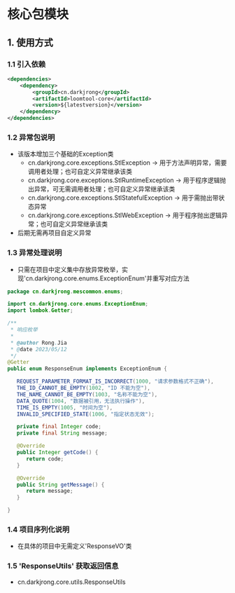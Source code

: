 # 核心包模块

## 1. 使用方式
### 1.1 引入依赖
```xml
<dependencies>
    <dependency>
        <groupId>cn.darkjrong</groupId>
        <artifactId>loomtool-core</artifactId>
        <version>${latestversion}</version>
    </dependency>
</dependencies>
```

### 1.2 异常包说明
 - 该版本增加三个基础的Exception类
   - cn.darkjrong.core.exceptions.StlException -> 用于方法声明异常，需要调用者处理；也可自定义异常继承该类
   - cn.darkjrong.core.exceptions.StlRuntimeException -> 用于程序逻辑抛出异常，可无需调用者处理；也可自定义异常继承该类
   - cn.darkjrong.core.exceptions.StlStatefulException -> 用于需抛出带状态异常
   - cn.darkjrong.core.exceptions.StlWebException -> 用于程序抛出逻辑异常；也可自定义异常继承该类
- 后期无需再项目自定义异常


### 1.3 异常处理说明
 - 只需在项目中定义集中存放异常枚举，实现'cn.darkjrong.core.enums.ExceptionEnum'并重写对应方法

```java
package cn.darkjrong.mescommon.enums;

import cn.darkjrong.core.enums.ExceptionEnum;
import lombok.Getter;

/**
 * 响应枚举
 *
 * @author Rong.Jia
 * @date 2023/05/12
 */
@Getter
public enum ResponseEnum implements ExceptionEnum {

   REQUEST_PARAMETER_FORMAT_IS_INCORRECT(1000, "请求参数格式不正确"),
   THE_ID_CANNOT_BE_EMPTY(1002, "ID 不能为空"),
   THE_NAME_CANNOT_BE_EMPTY(1003, "名称不能为空"),
   DATA_QUOTE(1004, "数据被引用，无法执行操作"),
   TIME_IS_EMPTY(1005, "时间为空"),
   INVALID_SPECIFIED_STATE(1006, "指定状态无效");

   private final Integer code;
   private final String message;

   @Override
   public Integer getCode() {
      return code;
   }

   @Override
   public String getMessage() {
      return message;
   }

}
```

### 1.4 项目序列化说明
- 在具体的项目中无需定义'ResponseVO'类

### 1.5 'ResponseUtils' 获取返回信息
- cn.darkjrong.core.utils.ResponseUtils










































